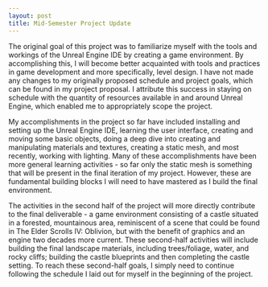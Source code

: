 ```yaml
---
layout: post
title: Mid-Semester Project Update
---
```


The original goal of this project was to familiarize myself with the tools and workings of the Unreal Engine IDE by creating a game environment. 
By accomplishing this, I will become better acquainted with tools and practices in game development and more specifically, level design. 
I have not made any changes to my originally proposed schedule and project goals, which can be found in my project proposal. 
I attribute this success in staying on schedule with the quantity of resources available in and around Unreal Engine, which enabled me to appropriately scope the project. 

My accomplishments in the project so far have included installing and setting up the Unreal Engine IDE, learning the user interface, creating and moving some basic objects, 
doing a deep dive into creating and manipulating materials and textures, creating a static mesh, and most recently, working with lighting. 
Many of these accomplishments have been more general learning activities - so far only the static mesh is something that will be present in the final iteration of my project. 
However, these are fundamental building blocks I will need to have mastered as I build the final environment. 

The activities in the second half of the project will more directly contribute to the final deliverable - a game environment consisting of a castle situated in a forested, mountainous area, 
reminiscent of a scene that could be found in The Elder Scrolls IV: Oblivion, but with the benefit of graphics and an engine two decades more current. 
These second-half activities will include building the final landscape materials, including trees/foliage, water, and rocky cliffs; building the castle blueprints and then completing the castle setting. 
To reach these second-half goals, I simply need to continue following the schedule I laid out for myself in the beginning of the project. 
